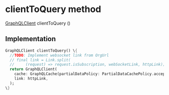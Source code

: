 


# clientToQuery method








[GraphQLClient](https://pub.dev/documentation/graphql/5.2.0-beta.4/graphql/GraphQLClient-class.html) clientToQuery
()








## Implementation

```dart
GraphQLClient clientToQuery() \{
  //TODO: Implement websocket link from OrgUrl
  // final link = Link.split(
  //     (request) => request.isSubscription, webSocketLink, httpLink);
  return GraphQLClient(
    cache: GraphQLCache(partialDataPolicy: PartialDataCachePolicy.accept),
    link: httpLink,
  );
\}
```







